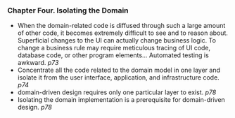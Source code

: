 ### Chapter Four. Isolating the Domain
- When the domain-related code is diffused through such a large amount of other code, it
becomes extremely difficult to see and to reason about. Superficial changes to the UI
can actually change business logic. To change a business rule may require meticulous
tracing of UI code, database code, or other program elements... Automated testing is awkward. _p73_
- Concentrate all the code related
to the domain model in one layer and isolate it from the user interface, application, and
infrastructure code. _p74_
- domain-driven design requires only one particular layer to exist. _p78_
- Isolating the domain implementation is a prerequisite for domain-driven
design. _p78_
